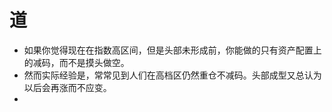 # 道

- 如果你觉得现在在指数高区间，但是头部未形成前，你能做的只有资产配置上的减码，而不是摸头做空。
- 然而实际经验是，常常见到人们在高档区仍然重仓不减码。头部成型又总认为以后会再涨而不应变。
- 





